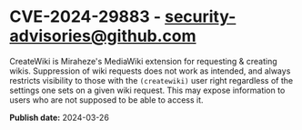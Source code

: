 # CVE-2024-29883 - security-advisories@github.com

CreateWiki is Miraheze's MediaWiki extension for requesting & creating wikis. Suppression of wiki requests does not work as intended, and always restricts visibility to those with the `(createwiki)` user right regardless of the settings one sets on a given wiki request. This may expose information to users who are not supposed to be able to access it.

**Publish date:** 2024-03-26
